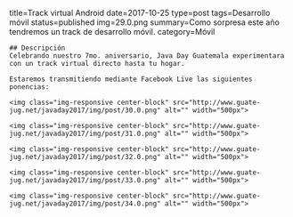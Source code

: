 title=Track virtual Android
date=2017-10-25
type=post
tags=Desarrollo móvil
status=published
img=29.0.png
summary=Como sorpresa este año tendremos un track de desarrollo móvil.
category=Móvil
~~~~~~
## Descripción
Celebrando nuestro 7mo. aniversario, Java Day Guatemala experimentara con un track virtual directo hasta tu hogar.

Estaremos transmitiendo mediante Facebook Live las siguientes ponencias:

<img class="img-responsive center-block" src="http://www.guate-jug.net/javaday2017/img/post/30.0.png" alt="" width="500px">

<img class="img-responsive center-block" src="http://www.guate-jug.net/javaday2017/img/post/31.0.png" alt="" width="500px">

<img class="img-responsive center-block" src="http://www.guate-jug.net/javaday2017/img/post/32.0.png" alt="" width="500px">

<img class="img-responsive center-block" src="http://www.guate-jug.net/javaday2017/img/post/33.0.png" alt="" width="500px">

<img class="img-responsive center-block" src="http://www.guate-jug.net/javaday2017/img/post/34.0.png" alt="" width="500px">
